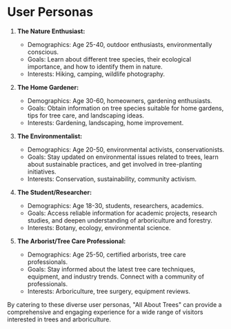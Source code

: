 # User Personas

1. **The Nature Enthusiast:**

   - Demographics: Age 25-40, outdoor enthusiasts, environmentally conscious.
   - Goals: Learn about different tree species, their ecological importance, and
     how to identify them in nature.
   - Interests: Hiking, camping, wildlife photography.

2. **The Home Gardener:**

   - Demographics: Age 30-60, homeowners, gardening enthusiasts.
   - Goals: Obtain information on tree species suitable for home gardens, tips
     for tree care, and landscaping ideas.
   - Interests: Gardening, landscaping, home improvement.

3. **The Environmentalist:**

   - Demographics: Age 20-50, environmental activists, conservationists.
   - Goals: Stay updated on environmental issues related to trees, learn about
     sustainable practices, and get involved in tree-planting initiatives.
   - Interests: Conservation, sustainability, community activism.

4. **The Student/Researcher:**

   - Demographics: Age 18-30, students, researchers, academics.
   - Goals: Access reliable information for academic projects, research studies,
     and deepen understanding of arboriculture and forestry.
   - Interests: Botany, ecology, environmental science.

5. **The Arborist/Tree Care Professional:**
   - Demographics: Age 25-50, certified arborists, tree care professionals.
   - Goals: Stay informed about the latest tree care techniques, equipment, and
     industry trends. Connect with a community of professionals.
   - Interests: Arboriculture, tree surgery, equipment reviews.

By catering to these diverse user personas, "All About Trees" can provide a
comprehensive and engaging experience for a wide range of visitors interested in
trees and arboriculture.
